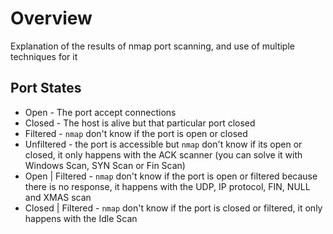 # Overview

Explanation of the results of nmap port scanning, and use of multiple techniques for it

## Port States

- Open - The port accept connections
- Closed - The host is alive but that particular port closed
- Filtered - `nmap` don't know if the port is open or closed
- Unfiltered - the port is accessible but `nmap` don't know if its open or closed, it only happens with the ACK scanner (you can solve it with Windows Scan, SYN Scan or Fin Scan)
- Open | Filtered - `nmap` don't know if the port is open or filtered because there is no response, it happens with the UDP, IP protocol, FIN, NULL and XMAS scan
- Closed | Filtered - `nmap` don't know if the port is closed or filtered, it only happens with the Idle Scan

